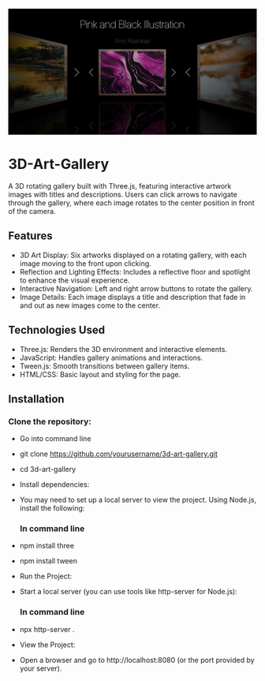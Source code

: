 ![3D Art Gallery Screenshot](./3D%20Art%20Gallery.PNG)


# 3D-Art-Gallery
A 3D rotating gallery built with Three.js, featuring interactive artwork images with titles and descriptions. Users can click arrows to navigate through the gallery, where each image rotates to the center position in front of the camera.

## Features
- 3D Art Display: Six artworks displayed on a rotating gallery, with each image moving to the front upon clicking.
-  Reflection and Lighting Effects: Includes a reflective floor and spotlight to enhance the visual experience.
- Interactive Navigation: Left and right arrow buttons to rotate the gallery.
- Image Details: Each image displays a title and description that fade in and out as new images come to the center.

## Technologies Used
- Three.js: Renders the 3D environment and interactive elements.
- JavaScript: Handles gallery animations and interactions.
- Tween.js: Smooth transitions between gallery items.
- HTML/CSS: Basic layout and styling for the page.
  
## Installation
### Clone the repository:

- Go into command line
- git clone https://github.com/yourusername/3d-art-gallery.git
- cd 3d-art-gallery
- Install dependencies:
- You may need to set up a local server to view the project. Using Node.js, install the following:

  ### In command line
- npm install three
- npm install tween
- Run the Project:
- Start a local server (you can use tools like http-server for Node.js):

  ### In command line
- npx http-server .
- View the Project:
- Open a browser and go to http://localhost:8080 (or the port provided by your server).


